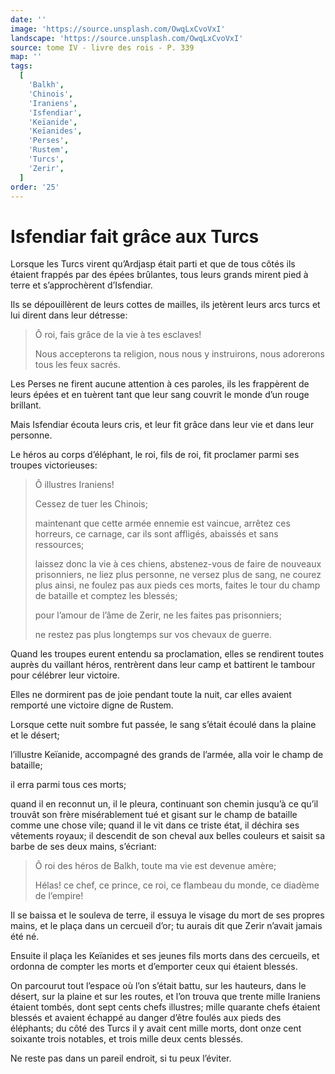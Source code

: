 ```yaml
---
date: ''
image: 'https://source.unsplash.com/OwqLxCvoVxI'
landscape: 'https://source.unsplash.com/OwqLxCvoVxI'
source: tome IV - livre des rois - P. 339
map: ''
tags:
  [
    'Balkh',
    'Chinois',
    'Iraniens',
    'Isfendiar',
    'Keïanide',
    'Keïanides',
    'Perses',
    'Rustem',
    'Turcs',
    'Zerir',
  ]
order: '25'
---
```


# Isfendiar fait grâce aux Turcs

Lorsque les Turcs virent qu’Ardjasp était parti et que de tous côtés ils étaient frappés par des épées brûlantes, tous leurs grands mirent pied à terre et s’approchèrent d’Isfendiar.

Ils se dépouillèrent de leurs cottes de mailles, ils jetèrent leurs arcs turcs et lui dirent dans leur détresse:

> Ô roi, fais grâce de la vie à tes esclaves!
>
> Nous accepterons ta religion, nous nous y instruirons, nous adorerons tous les feux sacrés.

Les Perses ne firent aucune attention à ces paroles, ils les frappèrent de leurs épées et en tuèrent tant que leur sang couvrit le monde d’un rouge brillant.

Mais Isfendiar écouta leurs cris, et leur fit grâce dans leur vie et dans leur personne.

Le héros au corps d’éléphant, le roi, fils de roi, fit proclamer parmi ses troupes victorieuses:

> Ô illustres Iraniens!
>
> Cessez de tuer les Chinois;
>
> maintenant que cette armée ennemie est vaincue, arrêtez ces horreurs, ce carnage, car ils sont affligés, abaissés et sans ressources;
>
> laissez donc la vie à ces chiens, abstenez-vous de faire de nouveaux prisonniers, ne liez plus personne, ne versez plus de sang, ne courez plus ainsi, ne foulez pas aux pieds ces morts, faites le tour du champ de bataille et comptez les blessés;
>
> pour l’amour de l’âme de Zerir, ne les faites pas prisonniers;
>
> ne restez pas plus longtemps sur vos chevaux de guerre.

Quand les troupes eurent entendu sa proclamation, elles se rendirent toutes auprès du vaillant héros, rentrèrent dans leur camp et battirent le tambour pour célébrer leur victoire.

Elles ne dormirent pas de joie pendant toute la nuit, car elles avaient remporté une victoire digne de Rustem.

Lorsque cette nuit sombre fut passée, le sang s’était écoulé dans la
plaine et le désert;

l’illustre Keïanide, accompagné des grands de l’armée, alla voir le champ de bataille;

il erra parmi tous ces morts;

quand il en reconnut un, il le pleura, continuant son chemin jusqu’à ce qu’il trouvât son frère misérablement tué et gisant sur le champ de bataille comme une chose vile; quand il le vit dans ce triste état, il déchira ses vêtements royaux; il descendit de son cheval aux belles couleurs et saisit sa barbe de ses deux mains, s’écriant:

> Ô roi des héros de Balkh, toute ma vie est devenue amère;
>
> Hélas! ce chef, ce prince, ce roi, ce flambeau du monde, ce diadème de l’empire!

Il se baissa et le souleva de terre, il essuya le visage du mort de ses propres mains, et le plaça dans un cercueil d’or; tu aurais dit que Zerir n’avait jamais été né.

Ensuite il plaça les Keïanides et ses jeunes fils morts dans des cercueils, et ordonna de compter les morts et d’emporter ceux qui étaient blessés.

On parcourut tout l’espace où l’on s’était battu, sur les hauteurs, dans le désert, sur la plaine et sur les routes, et l’on trouva que trente mille Iraniens étaient tombés, dont sept cents chefs illustres; mille quarante chefs étaient blessés et avaient échappé au danger d’être foulés aux pieds des éléphants; du côté des Turcs il y avait cent mille morts, dont onze cent soixante trois notables, et trois mille deux cents blessés.

Ne reste pas dans un pareil endroit, si tu peux l’éviter.
